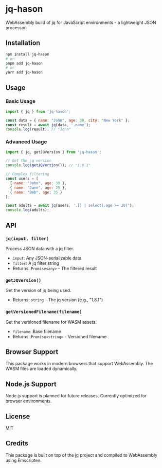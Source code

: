 # jq-hason

WebAssembly build of jq for JavaScript environments - a lightweight JSON processor.

## Installation

```bash
npm install jq-hason
# or
pnpm add jq-hason
# or
yarn add jq-hason
```

## Usage

### Basic Usage

```javascript
import { jq } from 'jq-hason';

const data = { name: "John", age: 30, city: "New York" };
const result = await jq(data, '.name');
console.log(result); // "John"
```

### Advanced Usage

```javascript
import { jq, getJQVersion } from 'jq-hason';

// Get the jq version
console.log(getJQVersion()); // "1.8.1"

// Complex filtering
const users = [
  { name: "John", age: 30 },
  { name: "Jane", age: 25 },
  { name: "Bob", age: 35 }
];

const adults = await jq(users, '.[] | select(.age >= 30)');
console.log(adults);
```

## API

### `jq(input, filter)`

Process JSON data with a jq filter.

- `input`: Any JSON-serializable data
- `filter`: A jq filter string
- Returns: `Promise<any>` - The filtered result

### `getJQVersion()`

Get the version of jq being used.

- Returns: `string` - The jq version (e.g., "1.8.1")

### `getVersionedFilename(filename)`

Get the versioned filename for WASM assets.

- `filename`: Base filename
- Returns: `Promise<string>` - Versioned filename

## Browser Support

This package works in modern browsers that support WebAssembly. The WASM files are loaded dynamically.

## Node.js Support

Node.js support is planned for future releases. Currently optimized for browser environments.

## License

MIT

## Credits

This package is built on top of the [jq](https://github.com/jqlang/jq) project and compiled to WebAssembly using Emscripten.